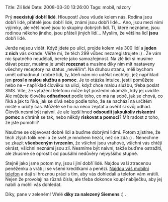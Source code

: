 Title: Zlí lidé
Date: 2008-03-30 13:26:00
Tags: mobil, názory

Prý **neexistují dobří lidé**. Hloupost! Jsou všude kolem nás.
Rodina jsou dobří lidé, přátelé jsou dobří lidé, známí jsou dobří
lidé… Ano, jsou mezi nimi výjimky, ale většinově jsou to skupiny
dobrých lidí. Ti, které neznáme, jsou rodinou někoho jiného, jsou
přáteli jiných lidí… Myslím, že většina lidí **jsou** dobří lidé.

Jenže nejsou vidět. Když jdete po ulici, projde kolem vás 300 lidí
a **jeden z nich** vás okrade. Věřte mi, že těch 299 vůbec
nezaregistrujete :) . Že vám nic špatného neudělali, berete jako
samozřejmost. Na zlé lidi si musíme dávat pozor, musíme je umět
**rozeznat** a musíme díky nim mít nastaveny všechny receptory na
status „nevěřím“. Na druhou stranu, měli bychom umět odhadnout
i dobré lidi, ty, kteří nám nic udělat nechtějí, jež například jen
**prosí o malou službu a pomoc**. Je to otázka intuice, jestli
pomůžete nebo ne – například člověku na ulici, když chce malou
službu, třeba poslat SMS. Víte, že vytažení telefonu může být
poslední okamžik, kdy jej uvidíte. Ale můžete člověka **odhadnout**
podle toho, co má na sobě, jak se chová, co říká a jak to říká, jak
se dívá nebo podle toho, že se nachází na určitém místě v určitý
čas. Můžete se ho na něco zeptat a ověřit si svůj odhad. Člověk
nesmí být naivní. Je ale lepší hned
**odsoudit jakoukoliv riskantní pomoc** a chránit se tak, nebo
někdy **riskovat a pomoci**? Mít radost z toho, že jste pomohli?

Naučme se objevovat dobré lidi a buďme dobrými lidmi. Potom
zjistíme, že těch zlých tolik není a že svět je mnohem hezčí, než
se zdá :) . Nenechme se zkazit **všeobecným tvrzením**, že všichni
jsou vrahové, všichni vás chtějí okrást, všichni neznámí jsou zlí.
Nesmíme být naivní, takže buďme ostražití, ale zkusme se oprostit
od paušální nedůvěry nejvyššího stupně.

Stejně jako jsme potom my, jsou i jiní dobří lidé. Najdou vaši
ztracenou peněženku a vrátí ji se všemi kreditkami a penězi.
[Najdou váš mobilní telefon](http://blog.javorek.net/2008/03/16/finska-cernoska/)
a dají si hroznou práci s tím, aby vás dohledali a telefon vám
vrátili. Nejen že provolají na různá čísla, ale třeba dokonce koupí
nabíječku, aby jej nabili a mohli vás dohledat.

Díky, pane v zeleném! Vřelé **díky za nalezený Siemens** :) .